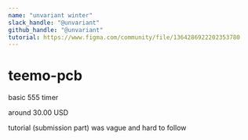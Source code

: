 ```yaml
---
name: "unvariant winter"
slack_handle: "@unvariant"
github_handle: "@unvariant"
tutorial: https://www.figma.com/community/file/1364286922202353780
---
```


# teemo-pcb

basic 555 timer

around 30.00 USD

tutorial (submission part) was vague and hard to follow
